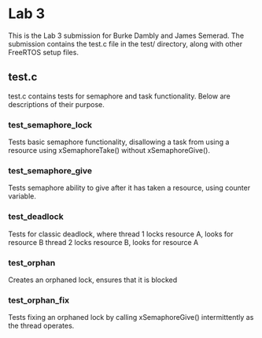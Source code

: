 # Lab 3
This is the Lab 3 submission for Burke Dambly and James Semerad.
The submission contains the test.c file in the test/ directory, along with other FreeRTOS setup files. 

## test.c
test.c contains tests for semaphore and task functionality. Below are descriptions of their purpose.

### test_semaphore_lock
Tests basic semaphore functionality, disallowing a task from using a resource using xSemaphoreTake() without xSemaphoreGive().

### test_semaphore_give
Tests semaphore ability to give after it has taken a resource, using counter variable.

### test_deadlock
Tests for classic deadlock, where thread 1 locks resource A, looks for resource B
                                     thread 2 locks resource B, looks for resource A

### test_orphan
Creates an orphaned lock, ensures that it is blocked

### test_orphan_fix
Tests fixing an orphaned lock by calling xSemaphoreGive() intermittently as the thread operates.
